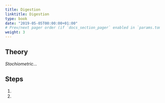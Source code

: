 ```yaml
---
title: Digestion
linktitle: Digestion
type: book
date: "2019-05-05T00:00:00+01:00"
# Prev/next pager order (if `docs_section_pager` enabled in `params.toml`)
weight: 3
---
```

## Theory
_Stochiometric..._

## Steps
1. 
2. 
